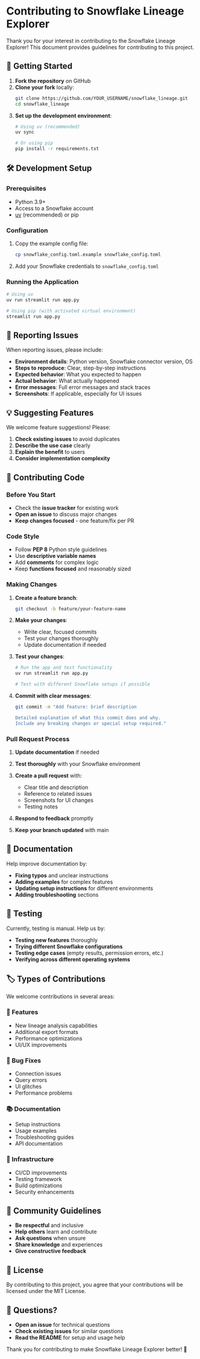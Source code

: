 # Contributing to Snowflake Lineage Explorer

Thank you for your interest in contributing to the Snowflake Lineage Explorer! This document provides guidelines for contributing to this project.

## 🚀 Getting Started

1. **Fork the repository** on GitHub
2. **Clone your fork** locally:
   ```bash
   git clone https://github.com/YOUR_USERNAME/snowflake_lineage.git
   cd snowflake_lineage
   ```
3. **Set up the development environment**:
   ```bash
   # Using uv (recommended)
   uv sync
   
   # Or using pip
   pip install -r requirements.txt
   ```

## 🛠️ Development Setup

### Prerequisites
- Python 3.9+
- Access to a Snowflake account
- [uv](https://docs.astral.sh/uv/) (recommended) or pip

### Configuration
1. Copy the example config file:
   ```bash
   cp snowflake_config.toml.example snowflake_config.toml
   ```
2. Add your Snowflake credentials to `snowflake_config.toml`

### Running the Application
```bash
# Using uv
uv run streamlit run app.py

# Using pip (with activated virtual environment)
streamlit run app.py
```

## 🐛 Reporting Issues

When reporting issues, please include:

- **Environment details**: Python version, Snowflake connector version, OS
- **Steps to reproduce**: Clear, step-by-step instructions
- **Expected behavior**: What you expected to happen
- **Actual behavior**: What actually happened
- **Error messages**: Full error messages and stack traces
- **Screenshots**: If applicable, especially for UI issues

## 💡 Suggesting Features

We welcome feature suggestions! Please:

1. **Check existing issues** to avoid duplicates
2. **Describe the use case** clearly
3. **Explain the benefit** to users
4. **Consider implementation complexity**

## 🔧 Contributing Code

### Before You Start
- Check the **issue tracker** for existing work
- **Open an issue** to discuss major changes
- **Keep changes focused** - one feature/fix per PR

### Code Style
- Follow **PEP 8** Python style guidelines
- Use **descriptive variable names**
- Add **comments** for complex logic
- Keep **functions focused** and reasonably sized

### Making Changes

1. **Create a feature branch**:
   ```bash
   git checkout -b feature/your-feature-name
   ```

2. **Make your changes**:
   - Write clear, focused commits
   - Test your changes thoroughly
   - Update documentation if needed

3. **Test your changes**:
   ```bash
   # Run the app and test functionality
   uv run streamlit run app.py
   
   # Test with different Snowflake setups if possible
   ```

4. **Commit with clear messages**:
   ```bash
   git commit -m "Add feature: brief description
   
   Detailed explanation of what this commit does and why.
   Include any breaking changes or special setup required."
   ```

### Pull Request Process

1. **Update documentation** if needed
2. **Test thoroughly** with your Snowflake environment
3. **Create a pull request** with:
   - Clear title and description
   - Reference to related issues
   - Screenshots for UI changes
   - Testing notes

4. **Respond to feedback** promptly
5. **Keep your branch updated** with main

## 📝 Documentation

Help improve documentation by:

- **Fixing typos** and unclear instructions
- **Adding examples** for complex features
- **Updating setup instructions** for different environments
- **Adding troubleshooting** sections

## 🧪 Testing

Currently, testing is manual. Help us by:

- **Testing new features** thoroughly
- **Trying different Snowflake configurations**
- **Testing edge cases** (empty results, permission errors, etc.)
- **Verifying across different operating systems**

## 🏷️ Types of Contributions

We welcome contributions in several areas:

### 🚀 Features
- New lineage analysis capabilities
- Additional export formats
- Performance optimizations
- UI/UX improvements

### 🐛 Bug Fixes
- Connection issues
- Query errors
- UI glitches
- Performance problems

### 📚 Documentation
- Setup instructions
- Usage examples
- Troubleshooting guides
- API documentation

### 🔧 Infrastructure
- CI/CD improvements
- Testing framework
- Build optimizations
- Security enhancements

## 💬 Community Guidelines

- **Be respectful** and inclusive
- **Help others** learn and contribute
- **Ask questions** when unsure
- **Share knowledge** and experiences
- **Give constructive feedback**

## 📄 License

By contributing to this project, you agree that your contributions will be licensed under the MIT License.

## 🙋 Questions?

- **Open an issue** for technical questions
- **Check existing issues** for similar questions
- **Read the README** for setup and usage help

Thank you for contributing to make Snowflake Lineage Explorer better! 🎉